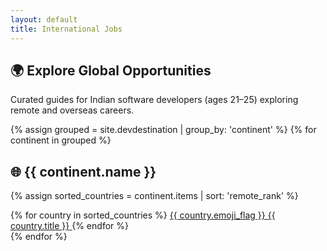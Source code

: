 ```yaml
---
layout: default
title: International Jobs
---
```


<h2 class="text-xl font-semibold mt-8 mb-2">🌍 Explore Global Opportunities</h2>

Curated guides for Indian software developers (ages 21–25) exploring remote and overseas careers.

{% assign grouped = site.devdestination | group_by: 'continent' %}
{% for continent in grouped %}
<br>

<h2 class="text-xl font-semibold mt-8 mb-2">🌐 {{ continent.name }}</h2>

{% assign sorted_countries = continent.items | sort: 'remote_rank' %}

<div class="grid gap-4 sm:grid-cols-2 md:grid-cols-3 lg:grid-cols-4 mt-4 mb-8">
  {% for country in sorted_countries %}
    <a href="{{ country.url | relative_url }}" class="p-4 hover:bg-gray-50">
      <span class="text-lg font-semibold">{{ country.emoji_flag }} {{ country.title }}</span>
    </a>
  {% endfor %}
</div>
{% endfor %}

